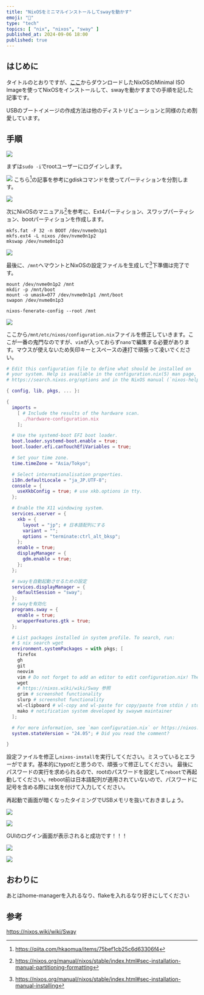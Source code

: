 ```yaml
---
title: "NixOSをミニマルインストールしてswayを動かす"
emoji: "🦒"
type: "tech"
topics: [ "nix", "nixos", "sway" ]
published_at: 2024-09-06 18:00
published: true
---
```


## はじめに

タイトルのとおりですが、[ここ](https://nixos.org/download/)からダウンロードしたNixOSのMinimal ISO Imageを使ってNixOSをインストールして、swayを動かすまでの手順を記した記事です。

USBのブートイメージの作成方法は他のディストリビューションと同様のため割愛しています。

## 手順


![](/images/20240906_nixos_and_sway/2024-09-05_08-21-39.png)

まずは`sudo -i`でrootユーザーにログインします。

![](/images/20240906_nixos_and_sway/2024-09-05_08-23-10.png)
 こちら[^1]の記事を参考にgdiskコマンドを使ってパーティションを分割します。
 
![](/images/20240906_nixos_and_sway/2024-09-06_11-12-49.png)

次にNixOSのマニュアル[^2]を参考に、Ext4パーティション、スワップパーティション、bootパーティションを作成します。

```shell
mkfs.fat -F 32 -n BOOT /dev/nvme0n1p1
mkfs.ext4 -L nixos /dev/nvme0n1p2
mkswap /dev/nvme0n1p3
```

![](/images/20240906_nixos_and_sway/2024-09-06_11-29-09.png)

最後に、`/mnt`へマウントとNixOSの設定ファイルを生成して[^3]下準備は完了です。

```shell
mount /dev/nvme0n1p2 /mnt
mkdir -p /mnt/boot
mount -o umask=077 /dev/nvme0n1p1 /mnt/boot
swapon /dev/nvme0n1p3

nixos-fenerate-config --root /mnt
```

![](/images/20240906_nixos_and_sway/2024-09-06_11-32-13.png)

ここから`/mnt/etc/nixos/configuration.nix`ファイルを修正していきます。ここが一番の鬼門なのですが、`vim`が入っておらず`nano`で編集する必要があります。マウスが使えないため矢印キーとスペースの連打で頑張って凌いでください。

```nix
# Edit this configuration file to define what should be installed on
# your system. Help is available in the configuration.nix(5) man page, on
# https://search.nixos.org/options and in the NixOS manual (`nixos-help`).

{ config, lib, pkgs, ... }:

{
  imports =
    [ # Include the results of the hardware scan.
      ./hardware-configuration.nix
    ];

  # Use the systemd-boot EFI boot loader.
  boot.loader.systemd-boot.enable = true;
  boot.loader.efi.canTouchEfiVariables = true;

  # Set your time zone.
  time.timeZone = "Asia/Tokyo";

  # Select internationalisation properties.
  i18n.defaultLocale = "ja_JP.UTF-8";
  console = {
    useXkbConfig = true; # use xkb.options in tty.
  };

  # Enable the X11 windowing system.
  services.xserver = {
    xkb = {
      layout = "jp"; # 日本語配列にする
      variant = "";
      options = "terminate:ctrl_alt_bksp";
    };
    enable = true;
    displayManager = {
      gdm.enable = true;
    };
  };

  # swayを自動起動させるための設定
  services.displayManager = {
    defaultSession = "sway";
  };
  # swayを有効化
  programs.sway = {
    enable = true;
    wrapperFeatures.gtk = true;
  };

  # List packages installed in system profile. To search, run:
  # $ nix search wget
  environment.systemPackages = with pkgs; [
    firefox
    gh
    git
    neovim
    vim # Do not forget to add an editor to edit configuration.nix! The Nano editor is also installed by default.
    wget
    # https://nixos.wiki/wiki/Sway 参照
    grim # screenshot functionality
    slurp # screenshot functionality
    wl-clipboard # wl-copy and wl-paste for copy/paste from stdin / stdout
    mako # notification system developed by swaywm maintainer
  ];

  # For more information, see `man configuration.nix` or https://nixos.org/manual/nixos/stable/options#opt-system.stateVersion .
  system.stateVersion = "24.05"; # Did you read the comment?

}
```


設定ファイルを修正し`nixos-install`を実行してください。ミスっているとエラーがでます。基本的にtypoだと思うので、頑張って修正してください。
最後にパスワードの実行を求められるので、rootのパスワードを設定して`reboot`で再起動してください。reboot前は日本語配列が適用されていないので、パスワードに記号を含める際には気を付けて入力してください。

再起動で画面が暗くなったタイミングでUSBメモリを抜いておきましょう。

![](/images/20240906_nixos_and_sway/2024-09-06_12-17-42.png)

![](/images/20240906_nixos_and_sway/2024-09-06_12-18-03.png)

GUIのログイン画面が表示されると成功です！！！

![](/images/20240906_nixos_and_sway/2024-09-06_12-18-20.png)

![](/images/20240906_nixos_and_sway/2024-09-06_12-18-41.png)


## おわりに

あとはhome-managerを入れるなり、flakeを入れるなり好きにしてください

## 参考

[^1]:https://qiita.com/hkaomua/items/75bef1cb25c6d63306f4
[^2]:https://nixos.org/manual/nixos/stable/index.html#sec-installation-manual-partitioning-formatting
[^3]:https://nixos.org/manual/nixos/stable/index.html#sec-installation-manual-installing

https://nixos.wiki/wiki/Sway
